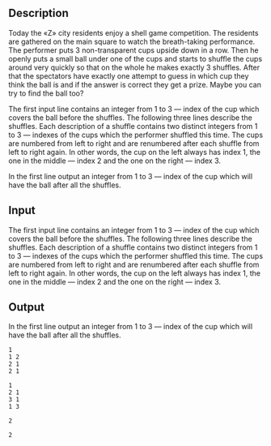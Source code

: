 ## Description

<div><p>Today the «Z» city residents enjoy a shell game competition. The residents are gathered on the main square to watch the breath-taking performance. The performer puts 3 non-transparent cups upside down in a row. Then he openly puts a small ball under one of the cups and starts to shuffle the cups around very quickly so that on the whole he makes exactly 3 shuffles. After that the spectators have exactly one attempt to guess in which cup they think the ball is and if the answer is correct they get a prize. Maybe you can try to find the ball too?</p></div><div class="input-specification"><p>The first input line contains an integer from 1 to 3 — index of the cup which covers the ball before the shuffles. The following three lines describe the shuffles. Each description of a shuffle contains two distinct integers from 1 to 3 — indexes of the cups which the performer shuffled this time. The cups are numbered from left to right and are renumbered after each shuffle from left to right again. In other words, the cup on the left always has index 1, the one in the middle — index 2 and the one on the right — index 3.</p></div><div class="output-specification"><p>In the first line output an integer from 1 to 3 — index of the cup which will have the ball after all the shuffles. </p></div>

## Input

<p>The first input line contains an integer from 1 to 3 — index of the cup which covers the ball before the shuffles. The following three lines describe the shuffles. Each description of a shuffle contains two distinct integers from 1 to 3 — indexes of the cups which the performer shuffled this time. The cups are numbered from left to right and are renumbered after each shuffle from left to right again. In other words, the cup on the left always has index 1, the one in the middle — index 2 and the one on the right — index 3.</p>

## Output

<p>In the first line output an integer from 1 to 3 — index of the cup which will have the ball after all the shuffles. </p>





```input1
1
1 2
2 1
2 1

```




```input2
1
2 1
3 1
1 3

```




```output1
2

```




```output2
2

```


